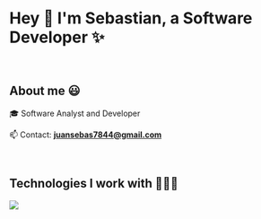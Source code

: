 <h1 align="left">Hey 👋  I'm Sebastian, a Software Developer ✨ </h1> 

<br>
<h2>About me 😃</h2>
<!--Intro start-->

<p align="left">
🎓 Software Analyst and Developer

📫 Contact: **juansebas7844@gmail.com**
<!--Intro end-->
  </p>
<br>

<h2 >Technologies I work with 👨🏻‍💻</h2>
<!--tech stack icons-->
<p align="left">
  <a href="https://skillicons.dev">
    <img src="https://skillicons.dev/icons?i=html,css,js,java,php,py,mysql,git,github,discord,vscode&perline=12" />
  </a>
</p>
<br><br>
